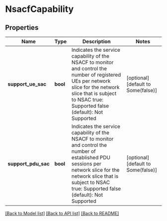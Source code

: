 # NsacfCapability

## Properties
Name | Type | Description | Notes
------------ | ------------- | ------------- | -------------
**support_ue_sac** | **bool** | Indicates the service capability of the NSACF to monitor and control the number of registered UEs per network slice for the network slice that is subject to NSAC   true: Supported   false (default): Not Supported  | [optional] [default to Some(false)]
**support_pdu_sac** | **bool** | Indicates the service capability of the NSACF to monitor and control the number of established PDU sessions per network slice for the network slice that is subject to NSAC   true: Supported   false (default): Not Supported  | [optional] [default to Some(false)]

[[Back to Model list]](../README.md#documentation-for-models) [[Back to API list]](../README.md#documentation-for-api-endpoints) [[Back to README]](../README.md)


